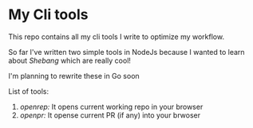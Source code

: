 # My Cli tools

This repo contains all my cli tools I write to optimize my workflow.

So far I've written two simple tools in NodeJs because I wanted to learn about *Shebang* which are really cool!

I'm planning to rewrite these in Go soon

List of tools:

1) *openrep:*  It opens current working repo in your browser
2) *openpr:* It opense current PR (if any) into your brwoser
